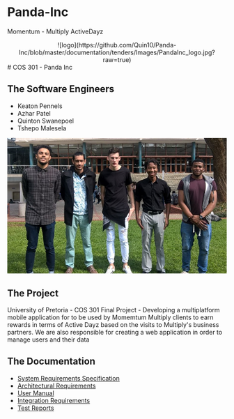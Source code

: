 # Panda-Inc

Momentum - Multiply ActiveDayz

<center>
![logo](https://github.com/Quin10/Panda-Inc/blob/master/documentation/tenders/Images/PandaInc_logo.jpg?raw=true)
</center>
# COS 301 - Panda Inc

## The Software Engineers
- Keaton Pennels
- Azhar Patel
- Quinton Swanepoel
- Tshepo Malesela

![photo](https://github.com/Quin10/Panda-Inc/blob/master/documentation/tenders/Images/Team_Pic.jpg?raw=true)

## The Project
University of Pretoria - COS 301 Final Project - Developing a multiplatform mobile application for to be used by Momemtum Multiply clients to earn rewards in terms of Active Dayz based on the visits to Multiply's business partners. We are also responsible for creating a web application in order to manage users and their data <br />

## The Documentation
- [System Requirements Specification]()
- [Architectural Requirements]()
- [User Manual]()
- [Integration Requirements]()
- [Test Reports]()

